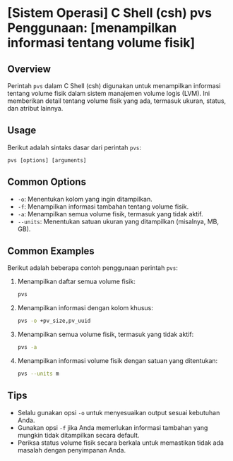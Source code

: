 # [Sistem Operasi] C Shell (csh) pvs Penggunaan: [menampilkan informasi tentang volume fisik]

## Overview
Perintah `pvs` dalam C Shell (csh) digunakan untuk menampilkan informasi tentang volume fisik dalam sistem manajemen volume logis (LVM). Ini memberikan detail tentang volume fisik yang ada, termasuk ukuran, status, dan atribut lainnya.

## Usage
Berikut adalah sintaks dasar dari perintah `pvs`:

```
pvs [options] [arguments]
```

## Common Options
- `-o`: Menentukan kolom yang ingin ditampilkan.
- `-f`: Menampilkan informasi tambahan tentang volume fisik.
- `-a`: Menampilkan semua volume fisik, termasuk yang tidak aktif.
- `--units`: Menentukan satuan ukuran yang ditampilkan (misalnya, MB, GB).

## Common Examples
Berikut adalah beberapa contoh penggunaan perintah `pvs`:

1. Menampilkan daftar semua volume fisik:
   ```bash
   pvs
   ```

2. Menampilkan informasi dengan kolom khusus:
   ```bash
   pvs -o +pv_size,pv_uuid
   ```

3. Menampilkan semua volume fisik, termasuk yang tidak aktif:
   ```bash
   pvs -a
   ```

4. Menampilkan informasi volume fisik dengan satuan yang ditentukan:
   ```bash
   pvs --units m
   ```

## Tips
- Selalu gunakan opsi `-o` untuk menyesuaikan output sesuai kebutuhan Anda.
- Gunakan opsi `-f` jika Anda memerlukan informasi tambahan yang mungkin tidak ditampilkan secara default.
- Periksa status volume fisik secara berkala untuk memastikan tidak ada masalah dengan penyimpanan Anda.